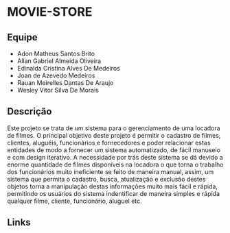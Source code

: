 # MOVIE-STORE

## Equipe
- Adon Matheus Santos Brito
- Allan Gabriel Almeida Oliveira
- Edinalda Cristina Alves De Medeiros
- Joan de Azevedo Medeiros
- Rauan Meirelles Dantas De Araujo
- Wesley Vitor Silva De Morais

## Descrição
Este projeto se trata de um sistema para o gerenciamento de uma locadora de filmes. O principal objetivo deste projeto é permitir o cadastro de filmes, clientes, aluguéis, funcionários e fornecedores e poder relacionar estas entidades de modo a fornecer um sistema automatizado, de fácil manuseio e com design iterativo. A necessidade por trás deste sistema se dá devido a enorme quantidade de filmes disponíveis na locadora o que torna o trabalho dos funcionários muito ineficiente se feito de maneira manual, assim, um sistema que permita o cadastro, busca, atualização e exclusão destes objetos torna a manipulação destas informações muito mais fácil e rápida, permitindo os usuários do sistema indentificar de maneira simples e rápida qualquer filme, cliente, funcionário, aluguel etc. 

## Links
